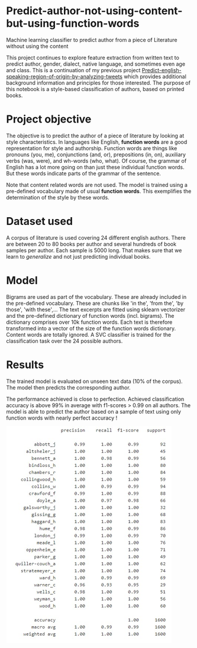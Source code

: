 # Predict-author-not-using-content-but-using-function-words
Machine learning classifier to predict author from a piece of Literature without using the content

This project continues to explore feature extraction from written text to predict author, gender, dialect, native language, and sometimes even age and class. This is a continuation of my previous project [Predict-english-speaking-region-of-origin-by-analyzing-tweets](https://github.com/LaurentVeyssier/Predict-english-speaking-region-of-origin-by-analyzing-tweets) which provides additional background information and principles for those interested. The purpose of this notebook is a style-based classification of authors, based on printed books.

# Project objective

The objective is to predict the author of a piece of literature by looking at style characteristics. In languages like English, **function words** are a good representation for style and authorship. Function words are things like pronouns (you, me), conjunctions (and, or), prepositions (in, on), auxiliary verbs (was, were), and wh-words (who, what). Of course, the grammar of English has a lot more going on than just these individual function words. But these words indicate parts of the grammar of the sentence.

Note that content related words are not used. The model is trained using a pre-defined vocabulary made of usual **function words**. This exemplifies the determination of the style by these words.

# Dataset used

A corpus of literature is used covering 24 different english authors. There are between 20 to 80 books per author and several hundreds of book samples per author. Each sample is 5000 long. That makes sure that we learn to *generalize* and not just predicting individual books.

# Model

Bigrams are used as part of the vocabulary. These are already included in the pre-defined vocabulary. These are chunks like 'in the', 'from the', 'by those', 'with these',...
The text excerpts are fitted using sklearn vectorizer and the pre-defined dictionary of function words (incl. bigrams). The dictionary comprises over 10k function words.
Each text is therefore transformed into a vector of the size of the function words dictionary. Content words are totally ignored.
A SVC classifier is trained for the classification task over the 24 possible authors.

# Results

The trained model is evaluated on unseen text data (10% of the corpus). The model then predicts the corresponding author.

The performance achieved is close to perfection. Achieved classification accuracy is above 99% in average with f1-scores > 0.99 on all authors. The model is able to predict the author based on a sample of text using only function words with nearly perfect accuracy !

![](metrics.jpg)
